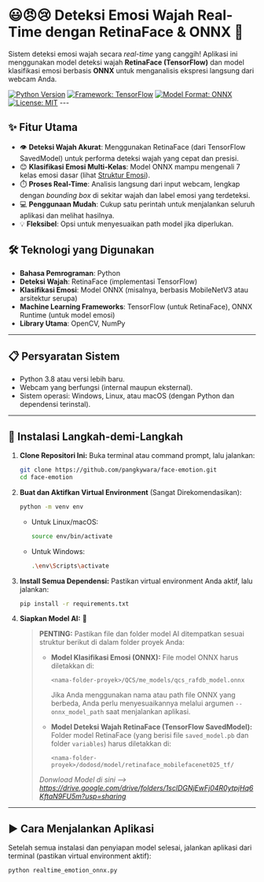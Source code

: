 # 😃😠😢 Deteksi Emosi Wajah Real-Time dengan RetinaFace & ONNX 🚀

Sistem deteksi emosi wajah secara _real-time_ yang canggih! Aplikasi ini menggunakan model deteksi wajah **RetinaFace (TensorFlow)** dan model klasifikasi emosi berbasis **ONNX** untuk menganalisis ekspresi langsung dari webcam Anda.

[![Python Version](https://img.shields.io/badge/Python-3.8%2B-blue.svg)](https://www.python.org/)
[![Framework: TensorFlow](https://img.shields.io/badge/AI-TensorFlow-orange.svg)](https://www.tensorflow.org/)
[![Model Format: ONNX](https://img.shields.io/badge/AI-ONNX-brightgreen.svg)](https://onnx.ai/)
[![License: MIT ](https://img.shields.io/badge/License-MIT-yellow.svg)](#LICENSE) ---

## ✨ Fitur Utama

* 👁️ **Deteksi Wajah Akurat**: Menggunakan RetinaFace (dari TensorFlow SavedModel) untuk performa deteksi wajah yang cepat dan presisi.
* 😊 **Klasifikasi Emosi Multi-Kelas**: Model ONNX mampu mengenali 7 kelas emosi dasar (lihat [Struktur Emosi](#-struktur-emosi)).
* ⏱️ **Proses Real-Time**: Analisis langsung dari input webcam, lengkap dengan _bounding box_ di sekitar wajah dan label emosi yang terdeteksi.
* 💻 **Penggunaan Mudah**: Cukup satu perintah untuk menjalankan seluruh aplikasi dan melihat hasilnya.
* 💡 **Fleksibel**: Opsi untuk menyesuaikan path model jika diperlukan.

## 🛠️ Teknologi yang Digunakan

* **Bahasa Pemrograman**: Python
* **Deteksi Wajah**: RetinaFace (implementasi TensorFlow)
* **Klasifikasi Emosi**: Model ONNX (misalnya, berbasis MobileNetV3 atau arsitektur serupa)
* **Machine Learning Frameworks**: TensorFlow (untuk RetinaFace), ONNX Runtime (untuk model emosi)
* **Library Utama**: OpenCV, NumPy

---

## 📋 Persyaratan Sistem

* Python 3.8 atau versi lebih baru.
* Webcam yang berfungsi (internal maupun eksternal).
* Sistem operasi: Windows, Linux, atau macOS (dengan Python dan dependensi terinstal).

---

## 🚀 Instalasi Langkah-demi-Langkah

1.  **Clone Repositori Ini:**
    Buka terminal atau command prompt, lalu jalankan:
    ```sh
    git clone https://github.com/pangkywara/face-emotion.git
    cd face-emotion
    ```

2.  **Buat dan Aktifkan Virtual Environment** (Sangat Direkomendasikan):
    ```sh
    python -m venv env
    ```
    * Untuk Linux/macOS:
        ```sh
        source env/bin/activate
        ```
    * Untuk Windows:
        ```sh
        .\env\Scripts\activate
        ```

3.  **Install Semua Dependensi:**
    Pastikan virtual environment Anda aktif, lalu jalankan:
    ```sh
    pip install -r requirements.txt
    ```

4.  **Siapkan Model AI:** 🧠
    > **PENTING:** Pastikan file dan folder model AI ditempatkan sesuai struktur berikut di dalam folder proyek Anda:
    >
    > * **Model Klasifikasi Emosi (ONNX):**
    >     File model ONNX harus diletakkan di:
    >     ```
    >     <nama-folder-proyek>/QCS/me_models/qcs_rafdb_model.onnx
    >     ```
    >     Jika Anda menggunakan nama atau path file ONNX yang berbeda, Anda perlu menyesuaikannya melalui argumen `--onnx_model_path` saat menjalankan aplikasi.
    >
    > * **Model Deteksi Wajah RetinaFace (TensorFlow SavedModel):**
    >     Folder model RetinaFace (yang berisi file `saved_model.pb` dan folder `variables`) harus diletakkan di:
    >     ```
    >     <nama-folder-proyek>/dodosd/model/retinaface_mobilefacenet025_tf/
    >     ```
    >
    > *Donwload Model di sini --> https://drive.google.com/drive/folders/1sclDGNjEwFj04R0ytpjHq6KftaN9FU5m?usp=sharing*

---

## ▶️ Cara Menjalankan Aplikasi

Setelah semua instalasi dan penyiapan model selesai, jalankan aplikasi dari terminal (pastikan virtual environment aktif):

```sh
python realtime_emotion_onnx.py
